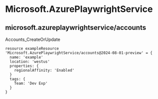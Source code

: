 # Microsoft.AzurePlaywrightService

## microsoft.azureplaywrightservice/accounts

Accounts_CreateOrUpdate
```bicep
resource exampleResource 'Microsoft.AzurePlaywrightService/accounts@2024-08-01-preview' = {
  name: 'example'
  location: 'westus'
  properties: {
    regionalAffinity: 'Enabled'
  }
  tags: {
    Team: 'Dev Exp'
  }
}
```
